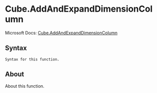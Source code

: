 ---
---

# Cube.AddAndExpandDimensionColumn

Microsoft Docs: [Cube.AddAndExpandDimensionColumn](https://docs.microsoft.com/en-us/powerquery-m/cube-addandexpanddimensioncolumn)

## Syntax

```
Syntax for this function.
```

## About

About this function.

